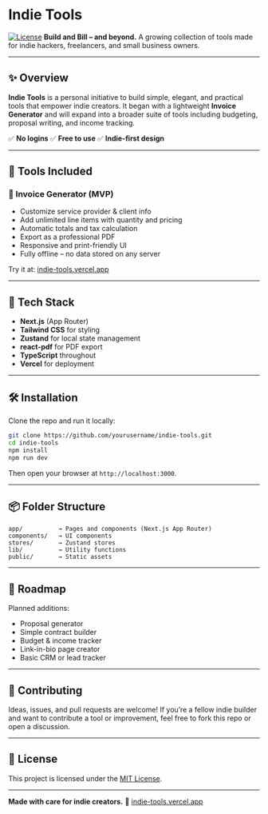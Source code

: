 # Indie Tools

[![License](https://img.shields.io/badge/license-MIT-blue.svg)](LICENSE)
**Build and Bill – and beyond.**
A growing collection of tools made for indie hackers, freelancers, and small business owners.

---

## ✨ Overview

**Indie Tools** is a personal initiative to build simple, elegant, and practical tools that empower indie creators. It began with a lightweight **Invoice Generator** and will expand into a broader suite of tools including budgeting, proposal writing, and income tracking.

✅ **No logins**
✅ **Free to use**
✅ **Indie-first design**

---

## 🔧 Tools Included

### 🧾 Invoice Generator (MVP)

- Customize service provider & client info
- Add unlimited line items with quantity and pricing
- Automatic totals and tax calculation
- Export as a professional PDF
- Responsive and print-friendly UI
- Fully offline – no data stored on any server

Try it at: [indie-tools.vercel.app](https://indie-tools.vercel.app)

---

## 🧰 Tech Stack

- **Next.js** (App Router)
- **Tailwind CSS** for styling
- **Zustand** for local state management
- **react-pdf** for PDF export
- **TypeScript** throughout
- **Vercel** for deployment

---

## 🛠 Installation

Clone the repo and run it locally:

```bash
git clone https://github.com/yourusername/indie-tools.git
cd indie-tools
npm install
npm run dev
```

Then open your browser at `http://localhost:3000`.

---

## 📦 Folder Structure

```
app/          → Pages and components (Next.js App Router)
components/   → UI components
stores/       → Zustand stores
lib/          → Utility functions
public/       → Static assets
```

---

## 🚧 Roadmap

Planned additions:

- Proposal generator
- Simple contract builder
- Budget & income tracker
- Link-in-bio page creator
- Basic CRM or lead tracker

---

## 🤝 Contributing

Ideas, issues, and pull requests are welcome!
If you’re a fellow indie builder and want to contribute a tool or improvement, feel free to fork this repo or open a discussion.

---

## 📄 License

This project is licensed under the [MIT License](LICENSE).

---

**Made with care for indie creators.**
🔗 [indie-tools.vercel.app](https://indie-tools.vercel.app)
